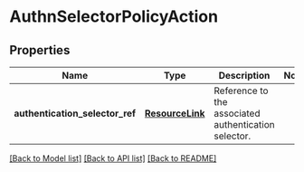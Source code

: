 # AuthnSelectorPolicyAction

## Properties
Name | Type | Description | Notes
------------ | ------------- | ------------- | -------------
**authentication_selector_ref** | [**ResourceLink**](ResourceLink.md) | Reference to the associated authentication selector. | 

[[Back to Model list]](../README.md#documentation-for-models) [[Back to API list]](../README.md#documentation-for-api-endpoints) [[Back to README]](../README.md)


